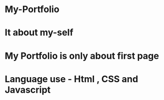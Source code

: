 # My-Portfolio
# It about my-self
# My Portfolio is only about first page 
# Language use - Html , CSS and Javascript
